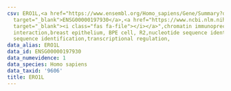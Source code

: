 ```yaml
---
csv: ERO1L,<a href="https://www.ensembl.org/Homo_sapiens/Gene/Summary?db=core;g=ENSG00000197930"
  target="_blank">ENSG00000197930</a>,<a href="https://www.ncbi.nlm.nih.gov/pubmed/22863008"
  target="_blank"><i class="fas fa-file"></i></a>",chromatin immunoprecipitation assay,direct
  interaction,breast epithelium, BPE cell, R2,nucleotide sequence identification,nucleotide
  sequence identification,transcriptional regulation,
data_alias: ERO1L
data_id: ENSG00000197930
data_numevidence: 1
data_species: Homo sapiens
data_taxid: '9606'
title: ERO1L
---
```

